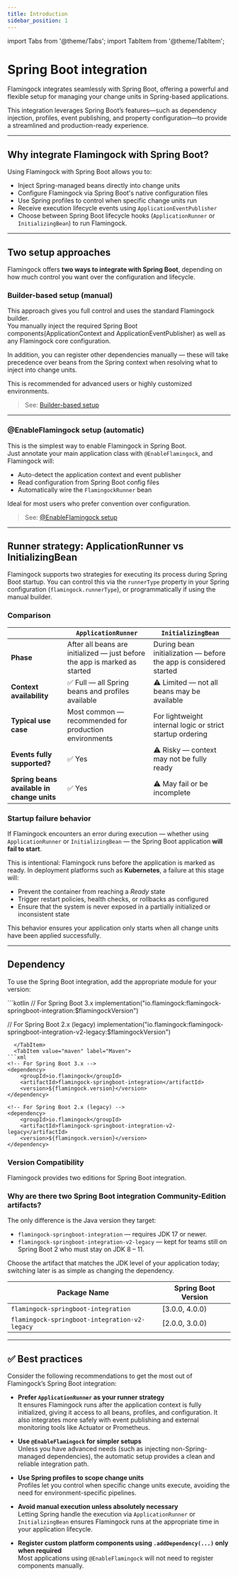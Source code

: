 ```yaml
---
title: Introduction
sidebar_position: 1
---
```


import Tabs from '@theme/Tabs';
import TabItem from '@theme/TabItem';

# Spring Boot integration

Flamingock integrates seamlessly with Spring Boot, offering a powerful and flexible setup for managing your change units in Spring-based applications.

This integration leverages Spring Boot’s features—such as dependency injection, profiles, event publishing, and property configuration—to provide a streamlined and production-ready experience.

---

## Why integrate Flamingock with Spring Boot?

Using Flamingock with Spring Boot allows you to:

- Inject Spring-managed beans directly into change units
- Configure Flamingock via Spring Boot's native configuration files
- Use Spring profiles to control when specific change units run
- Receive execution lifecycle events using `ApplicationEventPublisher`
- Choose between Spring Boot lifecycle hooks (`ApplicationRunner` or `InitializingBean`) to run Flamingock.

---

## Two setup approaches

Flamingock offers **two ways to integrate with Spring Boot**, depending on how much control you want over the configuration and lifecycle.

### Builder-based setup (manual)

This approach gives you full control and uses the standard Flamingock builder.  
You manually inject the required Spring Boot components(ApplicationContext and ApplicationEventPublisher) as well as any Flamingock core configuration.

In addition, you can register other dependencies manually — these will take precedence over beans from the Spring context when resolving what to inject into change units.

This is recommended for advanced users or highly customized environments.

> See: [Builder-based setup](./builder-based-setup.md)

---

### @EnableFlamingock setup (automatic)

This is the simplest way to enable Flamingock in Spring Boot.  
Just annotate your main application class with `@EnableFlamingock`, and Flamingock will:

- Auto-detect the application context and event publisher
- Read configuration from Spring Boot config files
- Automatically wire the `FlamingockRunner` bean

Ideal for most users who prefer convention over configuration.

> See: [@EnableFlamingock setup](./enable-flamingock-setup.md)

---

## Runner strategy: ApplicationRunner vs InitializingBean

Flamingock supports two strategies for executing its process during Spring Boot startup. You can control this via the `runnerType` property in your Spring configuration (`flamingock.runnerType`), or programmatically if using the manual builder.

### Comparison

|                                            | `ApplicationRunner`                                                        | `InitializingBean`                                                |
|--------------------------------------------|----------------------------------------------------------------------------|-------------------------------------------------------------------|
| **Phase**                                  | After all beans are initialized — just before the app is marked as started | During bean initialization — before the app is considered started |
| **Context availability**                   | ✅ Full — all Spring beans and profiles available                           | ⚠️ Limited — not all beans may be available                       |
| **Typical use case**                       | Most common — recommended for production environments                      | For lightweight internal logic or strict startup ordering         |
| **Events fully supported?**                | ✅ Yes                                                                      | ⚠️ Risky — context may not be fully ready                         |
| **Spring beans available in change units** | ✅ Yes                                                                      | ⚠️ May fail or be incomplete                                      |

### Startup failure behavior

If Flamingock encounters an error during execution — whether using `ApplicationRunner` or `InitializingBean` — the Spring Boot application **will fail to start**.

This is intentional: Flamingock runs before the application is marked as ready. In deployment platforms such as **Kubernetes**, a failure at this stage will:

- Prevent the container from reaching a *Ready* state
- Trigger restart policies, health checks, or rollbacks as configured
- Ensure that the system is never exposed in a partially initialized or inconsistent state

This behavior ensures your application only starts when all change units have been applied successfully.

---

## Dependency

To use the Spring Boot integration, add the appropriate module for your version:

<Tabs groupId="gradle_maven">
  <TabItem value="gradle" label="Gradle">
```kotlin
// For Spring Boot 3.x
implementation("io.flamingock:flamingock-springboot-integration:$flamingockVersion")

// For Spring Boot 2.x (legacy)
implementation("io.flamingock:flamingock-springboot-integration-v2-legacy:$flamingockVersion")
```
  </TabItem>
  <TabItem value="maven" label="Maven">
```xml
<!-- For Spring Boot 3.x -->
<dependency>
    <groupId>io.flamingock</groupId>
    <artifactId>flamingock-springboot-integration</artifactId>
    <version>${flamingock.version}</version>
</dependency>

<!-- For Spring Boot 2.x (legacy) -->
<dependency>
    <groupId>io.flamingock</groupId>
    <artifactId>flamingock-springboot-integration-v2-legacy</artifactId>
    <version>${flamingock.version}</version>
</dependency>
```
  </TabItem>
</Tabs>

### Version Compatibility

Flamingock provides two editions for Spring Boot integration.

### Why are there two Spring Boot integration Community-Edition artifacts?

The only difference is the Java version they target:

- `flamingock-springboot-integration` — requires JDK 17 or newer.
- `flamingock-springboot-integration-v2-legacy` — kept for teams still on Spring Boot 2 who must stay on JDK 8 – 11.

Choose the artifact that matches the JDK level of your application today; switching later is as simple as changing the dependency.

| Package Name                                   | Spring Boot Version  |
|------------------------------------------------|----------------------|
| `flamingock-springboot-integration`            | [3.0.0, 4.0.0)       |
| `flamingock-springboot-integration-v2-legacy`  | [2.0.0, 3.0.0)       |

---

## :white_check_mark: Best practices

Consider the following recommendations to get the most out of Flamingock’s Spring Boot integration:

- **Prefer `ApplicationRunner` as your runner strategy**  
  It ensures Flamingock runs after the application context is fully initialized, giving it access to all beans, profiles, and configuration. It also integrates more safely with event publishing and external monitoring tools like Actuator or Prometheus.

- **Use `@EnableFlamingock` for simpler setups**  
  Unless you have advanced needs (such as injecting non-Spring-managed dependencies), the automatic setup provides a clean and reliable integration path.

- **Use Spring profiles to scope change units**  
  Profiles let you control when specific change units execute, avoiding the need for environment-specific pipelines.

- **Avoid manual execution unless absolutely necessary**  
  Letting Spring handle the execution via `ApplicationRunner` or `InitializingBean` ensures Flamingock runs at the appropriate time in your application lifecycle.

- **Register custom platform components using `.addDependency(...)` only when required**  
  Most applications using `@EnableFlamingock` will not need to register components manually.


